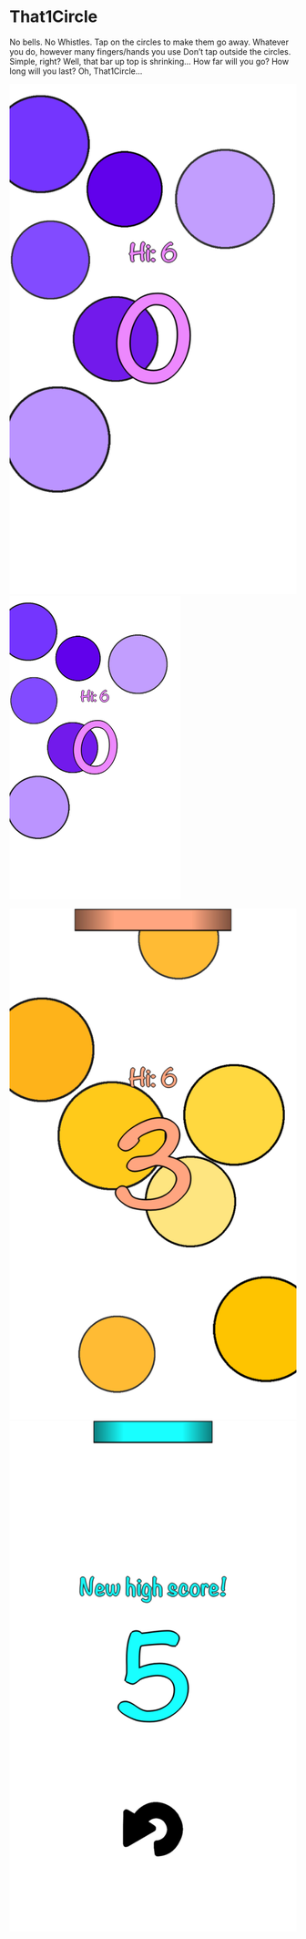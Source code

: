 # That1Circle
No bells. No Whistles.
Tap on the circles to make them go away. 
Whatever you do, however many fingers/hands you use 
Don’t tap outside the circles.
Simple, right? 
Well, that bar up top is shrinking… 
How far will you go? 
How long will you last?
Oh, That1Circle...

![alt text](https://github.com/odyzzey/That1Circle/blob/master/IMG_DE5E25C20CFD-1.jpeg?raw=true )
<img src="https://github.com/odyzzey/That1Circle/blob/master/IMG_DE5E25C20CFD-1.jpeg?raw=true" alt="alt text" width="300"> </img>

![alt text](https://github.com/odyzzey/That1Circle/blob/master/IMG_BF9072C03963-1.jpeg?raw=true)
![alt text](https://github.com/odyzzey/That1Circle/blob/master/IMG_0576.PNG?raw=true)
